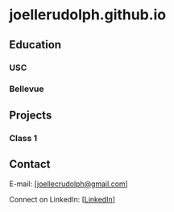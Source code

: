 # joellerudolph.github.io


## Education
### USC
### Bellevue


## Projects
### Class 1


## Contact
E-mail: [[joellecrudolph@gmail.com](mailto:joellecrudolph@gmail.com)]

Connect on LinkedIn: [[LinkedIn]([https://en.wikipedia.org/wiki/Main_Page](https://www.linkedin.com/in/joellerudolph/))]
